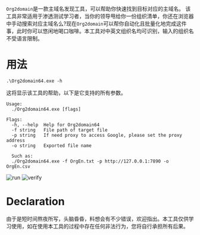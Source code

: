 `Org2domain`是一款主域名发现工具，可以帮助你快速找到目标对应的主域名。 
该工具非常适用于渗透测试学习者，当你的领导甩给你一份组织清单，你还在浏览器中手动搜索对应主域名么?现在`Org2domain`可以帮你自动化且批量化地完成这件事，此时你可以悠闲地喝口咖啡。本工具对中英文组织名均可识别，输入的组织名不受语言限制。


# 用法
```shell
.\Org2domain64.exe -h
```
这将显示该工具的帮助，以下是它支持的所有参数。
```text
Usage:
  ./Org2domain64.exe [flags]

Flags:
  -h, --help  Help for Org2domain64
  -f string   File path of target file
  -p string   If need proxy to access Google, please set the proxy address
  -o string   Exported file name
  
  Such as:
  ./Org2domain64.exe -f OrgEn.txt -p http://127.0.0.1:7890 -o OrgEn.csv
```
![run](./run.jpg "run")
![verify](./verify.jpg "verify")

# Declaration
由于是短时间熬夜所写，头脑昏昏，料想会有不少错误，欢迎指出。本工具仅供学习使用，如在使用本工具的过程中存在任何非法行为，您将自行承担所有后果。